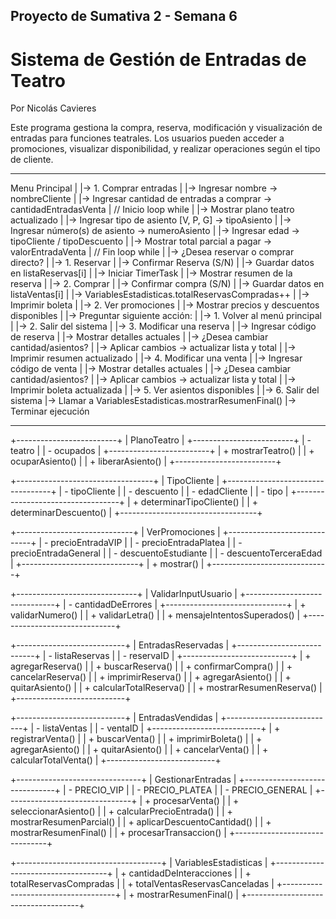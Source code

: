 ## Proyecto de Sumativa 2 - Semana 6

# Sistema de Gestión de Entradas de Teatro
Por Nicolás Cavieres

Este programa gestiona la compra, reserva, modificación y visualización de 
entradas para funciones teatrales. Los usuarios pueden acceder a promociones, 
visualizar disponibilidad, y realizar operaciones según el tipo de cliente.

---
Menu Principal
   |
   |-> 1. Comprar entradas
   |     |-> Ingresar nombre → nombreCliente
   |     |-> Ingresar cantidad de entradas a comprar → cantidadEntradasVenta
   |     // Inicio loop while
   |         |-> Mostrar plano teatro actualizado
   |         |-> Ingresar tipo de asiento [V, P, G] → tipoAsiento
   |         |-> Ingresar número(s) de asiento → numeroAsiento
   |         |-> Ingresar edad → tipoCliente / tipoDescuento
   |         |-> Mostrar total parcial a pagar → valorEntradaVenta
   |     // Fin loop while
   |     |-> ¿Desea reservar o comprar directo? 
   |         |-> 1. Reservar
   |            |-> Confirmar Reserva (S/N)
   |                |-> Guardar datos en listaReservas[i]
   |                |-> Iniciar TimerTask
   |                |-> Mostrar resumen de la reserva
   |         |-> 2. Comprar
   |            |-> Confirmar compra (S/N)
   |                |-> Guardar datos en listaVentas[i]
   |                |-> VariablesEstadisticas.totalReservasCompradas++
   |            |-> Imprimir boleta
   |
   |-> 2. Ver promociones
   |     |-> Mostrar precios y descuentos disponibles
   |     |-> Preguntar siguiente acción:
   |         |-> 1. Volver al menú principal
   |         |-> 2. Salir del sistema
   |
   |-> 3. Modificar una reserva
   |     |-> Ingresar código de reserva
   |     |-> Mostrar detalles actuales
   |     |-> ¿Desea cambiar cantidad/asientos?
   |     |-> Aplicar cambios → actualizar lista y total
   |     |-> Imprimir resumen actualizado
   |
   |-> 4. Modificar una venta
   |     |-> Ingresar código de venta
   |     |-> Mostrar detalles actuales
   |     |-> ¿Desea cambiar cantidad/asientos?
   |     |-> Aplicar cambios → actualizar lista y total
   |     |-> Imprimir boleta actualizada
   |
   |-> 5. Ver asientos disponibles
   |
   |-> 6. Salir del sistema
         |-> Llamar a VariablesEstadisticas.mostrarResumenFinal()
         |-> Terminar ejecución

---

+-------------------------+
|   PlanoTeatro           |
+-------------------------+
| - teatro                |
| - ocupados              |
+-------------------------+
| + mostrarTeatro()       |
| + ocuparAsiento()       |
| + liberarAsiento()      |
+-------------------------+

+----------------------------------+
|   TipoCliente                    |
+----------------------------------+
| - tipoCliente                    |
| - descuento                      |
| - edadCliente                    |
| - tipo                           |
+----------------------------------+
| + determinarTipoCliente()        |
| + determinarDescuento()          |
+----------------------------------+

+-----------------------------+
|      VerPromociones         |
+-----------------------------+
| - precioEntradaVIP          |
| - precioEntradaPlatea       |
| - precioEntradaGeneral      |
| - descuentoEstudiante       |
| - descuentoTerceraEdad      |
+-----------------------------+
| + mostrar()                 |
+-----------------------------+

+------------------------------+
|   ValidarInputUsuario        |
+------------------------------+
| - cantidadDeErrores          |
+------------------------------+
| + validarNumero()            |
| + validarLetra()             |
| + mensajeIntentosSuperados() |
+------------------------------+

+---------------------------+
|  EntradasReservadas       |
+---------------------------+
| - listaReservas           |
| - reservaID               |
+---------------------------+
| + agregarReserva()        |
| + buscarReserva()         |
| + confirmarCompra()       |
| + cancelarReserva()       |
| + imprimirReserva()       |
| + agregarAsiento()        |
| + quitarAsiento()         |
| + calcularTotalReserva()  |
| + mostrarResumenReserva() |
+---------------------------+

+---------------------------+
|  EntradasVendidas         |
+---------------------------+
| - listaVentas             |
| - ventaID                 |
+---------------------------+
| + registrarVenta()        |
| + buscarVenta()           |
| + imprimirBoleta()        |
| + agregarAsiento()        |
| + quitarAsiento()         |
| + cancelarVenta()         |
| + calcularTotalVenta()    |
+---------------------------+

+-------------------------------+
|   GestionarEntradas           |
+-------------------------------+
| - PRECIO_VIP                  |
| - PRECIO_PLATEA               |
| - PRECIO_GENERAL              |
+-------------------------------+
| + procesarVenta()             |
| + seleccionarAsiento()        |
| + calcularPrecioEntrada()     |
| + mostrarResumenParcial()     |
| + aplicarDescuentoCantidad()  |
| + mostrarResumenFinal()       |
| + procesarTransaccion()       |
+-------------------------------+

+------------------------------------+
|     VariablesEstadisticas          |
+------------------------------------+
| + cantidadDeInteracciones          |
| + totalReservasCompradas           |
| + totalVentasReservasCanceladas    |
+------------------------------------+
| + mostrarResumenFinal()            |
+------------------------------------+
